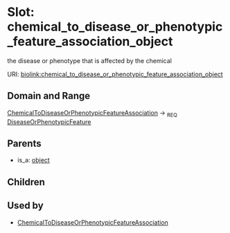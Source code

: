 
# Slot: chemical_to_disease_or_phenotypic_feature_association_object


the disease or phenotype that is affected by the chemical

URI: [biolink:chemical_to_disease_or_phenotypic_feature_association_object](https://w3id.org/biolink/vocab/chemical_to_disease_or_phenotypic_feature_association_object)


## Domain and Range

[ChemicalToDiseaseOrPhenotypicFeatureAssociation](ChemicalToDiseaseOrPhenotypicFeatureAssociation.md) ->  <sub>REQ</sub> [DiseaseOrPhenotypicFeature](DiseaseOrPhenotypicFeature.md)

## Parents

 *  is_a: [object](object.md)

## Children


## Used by

 * [ChemicalToDiseaseOrPhenotypicFeatureAssociation](ChemicalToDiseaseOrPhenotypicFeatureAssociation.md)
